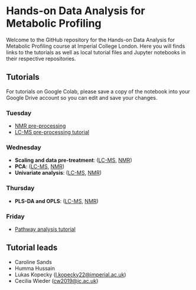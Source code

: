 # Hands-on Data Analysis for Metabolic Profiling

Welcome to the GitHub repository for the Hands-on Data Analysis for Metabolic Profiling course at Imperial College London. Here you will finds links to the tutorials as well as local tutorial files and Jupyter notebooks in their respective repositories.

## Tutorials
For tutorials on Google Colab, please save a copy of the notebook into your Google Drive account so you can edit and save your changes. 

### Tuesday
- [NMR pre-processing](https://colab.research.google.com/drive/1PtfbKCKnzNyxQWXp23cU8MitbzSOpfgh)
- [LC-MS pre-processing tutorial](https://colab.research.google.com/drive/1zBhcdVCqjwxUJQk1cNbKsFC0YCHtYtzO)


### Wednesday 
- **Scaling and data pre-treatment**: ([LC-MS](https://colab.research.google.com/drive/1cQWpjuHC7fm224kuKiP8Itbg7NxLTpPs), [NMR](https://colab.research.google.com/drive/1w1kdQIahCKP-l3frLAXyHX6w63LcDIZr))
- **PCA**: ([LC-MS](https://colab.research.google.com/drive/1_4PG55pqm8JnosW4WU_lK3hNNZ-nOxw0), [NMR](https://colab.research.google.com/drive/14R8hv5DTfrmsrM3Rz0I81PbWVaq8yljw#scrollTo=jdqTBLfNC2jb))
- **Univariate analysis**: ([LC-MS](https://colab.research.google.com/drive/1JOJawpbpT8KYKbi-yxV-IJaIlHbTk81B#scrollTo=l1iKnjBKWA0q), [NMR](https://colab.research.google.com/drive/1KRkkMDafW_pZVO2v5QL5tNLIg6nuoq_N#scrollTo=DXkX2_iASMMx))
  
### Thursday 
- **PLS-DA and OPLS**: ([LC-MS](https://colab.research.google.com/drive/1QwaLEiJyIhcTLAWYCwxjGwY3B7SvENIK?usp=sharing), [NMR](https://colab.research.google.com/drive/1hvX-iV6ALwJCqWEyPFlak7y-kQIJZDvP#scrollTo=EkgViIJnQ31H))

### Friday 
- [Pathway analysis tutorial](https://colab.research.google.com/drive/1D7l29pXRk_61sJRRwnSPVI5eDsnwaOVf?usp=sharing)


## Tutorial leads
- Caroline Sands
- Humma Hussain
- Lukas Kopecky ([l.kopecky22@imperial.ac.uk](mailto:l.kopecky22@imperial.ac.uk?subject=[GitHub]%20IPTC%20Data%20Analysis%20Course))
- Cecilia Wieder (cw2019@ic.ac.uk)
